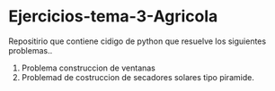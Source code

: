 # Ejercicios-tema-3-Agricola

Repositirio que contiene cidigo de python que resuelve los siguientes problemas..

1. Problema construccion de ventanas
2. Problemad de costruccion de secadores solares tipo piramide.
